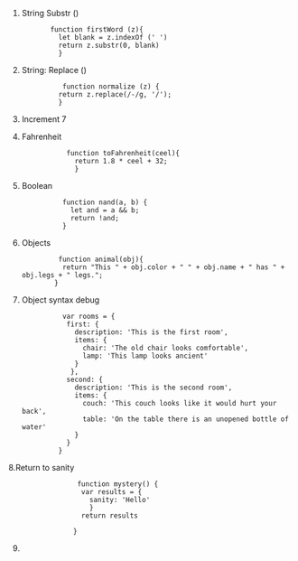 1. String Substr ()

              function firstWord (z){
                let blank = z.indexOf (' ')
                return z.substr(0, blank)
                }
                
2. String: Replace ()
 
                 function normalize (z) {
                return z.replace(/-/g, '/');
                }
                
3. Increment 
                 7
                 
4. Fahrenheit

                  function toFahrenheit(ceel){
                    return 1.8 * ceel + 32;
                    }
                    
 5. Boolean

                  function nand(a, b) {
                    let and = a && b;
                    return !and;
                  }
                  
 6. Objects
 
                 function animal(obj){
                  return "This " + obj.color + " " + obj.name + " has " + obj.legs + " legs.";
                }
                
7. Object syntax debug

                 var rooms = {
                  first: {
                    description: 'This is the first room',
                    items: {
                      chair: 'The old chair looks comfortable',
                      lamp: 'This lamp looks ancient'
                    }
                   },
                  second: {
                    description: 'This is the second room',
                    items: {
                      couch: 'This couch looks like it would hurt your back',
                      table: 'On the table there is an unopened bottle of water'
                    }
                  }
                }
                
 8.Return to sanity
 
                     function mystery() {
                      var results = {
                        sanity: 'Hello'
                        }
                      return results

                    }
 
9. 
